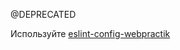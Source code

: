 @DEPRECATED

Используйте [eslint-config-webpractik](https://github.com/webpractik/eslint-config-webpractik)

